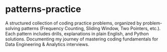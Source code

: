# patterns-practice
A structured collection of coding practice problems, organized by problem-solving patterns (Frequency Counting, Sliding Window, Two Pointers, etc.). Each pattern includes drills, explanations in plain English, and Python solutions. Documenting my journey of mastering coding fundamentals for Data Engineering &amp; Analytics interviews.
